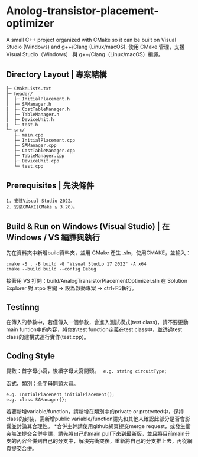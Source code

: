 # Anolog-transistor-placement-optimizer
A small C++ project organized with CMake so it can be built on Visual Studio (Windows) and g++/Clang (Linux/macOS).
使用 CMake 管理，支援 Visual Studio（Windows） 與 g++/Clang（Linux/macOS）編譯。

## Directory Layout | 專案結構
```
├─ CMakeLists.txt
├─ header/
│  ├─ InitialPlacement.h
│  ├─ SAManager.h
|  ├─ CostTableManager.h
│  ├─ TableManager.h
|  ├─ DeviceUnit.h
|  └─ test.h
└─ src/
   ├─ main.cpp
   ├─ InitialPlacement.cpp
   ├─ SAManager.cpp
   ├─ CostTableManager.cpp
   ├─ TableManager.cpp
   ├─ DeviceUnit.cpp
   └─ test.cpp
```

## Prerequisites | 先決條件
```
1. 安裝Visual Studio 2022。
2. 安裝CMAKE(CMake ≥ 3.20)。
```

## Build & Run on Windows (Visual Studio) | 在 Windows / VS 編譯與執行
先在資料夾中新增build資料夾，並用 CMake 產生 .sln，使用CMAKE，並輸入：
```
cmake -S . -B build -G "Visual Studio 17 2022" -A x64
cmake --build build --config Debug
```

接著用 VS 打開：build/AnalogTransistorPlacementOptimizer.sln
在 Solution Explorer 對 atpo 右鍵 → 設為啟動專案 → ctrl+F5執行。

## Testinng
在傳入的參數中，若僅傳入一個參數，會進入測試模式(test class)，請不要更動main funtion中的內容，將你的test function定義在test class中，並透過test class的建構式運行實作(test.cpp)。

## Coding Style
變數：首字母小寫，後續字母大寫開頭。
``` e.g. string circuitType;```

函式、類別：全字母開頭大寫。
``` 
e.g. InItialPlacenent initialPlacement();
e.g. class SAManager{};
```

若要新增variable/function，請新增在類別中的private or protected中，保持class的封裝，需新增public variable/function請先和其他人確認此部分是否會影響並討論其合理性。
*合併主幹請使用github網頁提交merge request，或發生衝突無法提交合併申請，請先將自己的main pull下來到最新版，並且將目前main分支的內容合併到自己的分支中，解決完衝突後，重新將自己的分支推上去，再從網頁提交合併。
